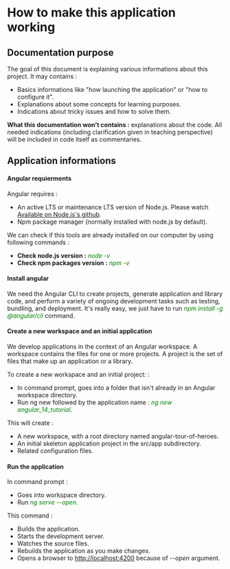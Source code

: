 # How to make this application working
## Documentation purpose
The goal of this document is explaining various informations about this project. It may contains : 
- Basics informations like "how launching the application" or "how to configure it".
- Explanations about some concepts for learning purposes.
- Indications about tricky issues and how to solve them.

**What this documentation won't contains :** explanations about the code. All needed indications (including clarification given in teaching perspective) will be included in code itself as commentaries.

## Application informations
#### Angular requierments
Angular requires :
- An active LTS or maintenance LTS version of Node.js. Please watch <a href="https://github.com/nodejs/release#release-schedule">Available on Node.js's github</a>.
- Npm package manager (normally installed with node.js by default).

We can check if this tools are already installed on our computer by using following commands :
- <b>Check node.js version :</b> <span style="color: green;">*node -v*</span>
- <b>Check npm packages version :</b> <span style="color: green;">*npm -v*</span>

#### Install angular
We need the Angular CLI to create projects, generate application and library code, and perform a variety of ongoing development tasks such as testing, bundling, and deployment. It's really easy, we just have to run <span style="color: green;">*npm install -g @angular/cli*</span> command.

#### Create a new workspace and an initial application
We develop applications in the context of an Angular workspace. A workspace contains the files for one or more projects. A project is the set of files that make up an application or a library.

To create a new workspace and an initial project: :
- In command prompt, goes into a folder that isn't already in an Angular workspace directory. 
- Run ng new followed by the application name :</b> <span style="color: green;">*ng new angular_14_tutorial*</span>.

This will create :
- A new workspace, with a root directory named angular-tour-of-heroes.
- An initial skeleton application project in the src/app subdirectory.
- Related configuration files.

#### Run the application
In command prompt :
- Goes into workspace directory.
- Run <span style="color: green;">*ng serve --open*</span>.

This command :
- Builds the application.
- Starts the development server.
- Watches the source files.
- Rebuilds the application as you make changes.
- Opens a browser to <a href="http://localhost:4200">http://localhost:4200</a> because of *--open* argument.